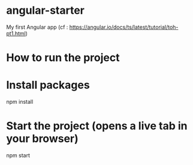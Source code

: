 # angular-starter
My first Angular app (cf : https://angular.io/docs/ts/latest/tutorial/toh-pt1.html)

# How to run the project
# Install packages
npm install
# Start the project (opens a live tab in your browser)
npm start
